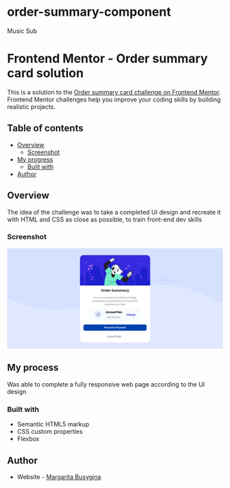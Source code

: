 # order-summary-component
Music Sub
# Frontend Mentor - Order summary card solution

This is a solution to the [Order summary card challenge on Frontend Mentor](https://www.frontendmentor.io/challenges/order-summary-component-QlPmajDUj). Frontend Mentor challenges help you improve your coding skills by building realistic projects. 

## Table of contents

- [Overview](#overview)
  - [Screenshot](#screenshot)
- [My progress](#my-progress)
  - [Built with](#built-with)
- [Author](#author)


## Overview

The idea of the challenge was to take a completed UI design and recreate it with HTML and CSS as close as possible, to train front-end dev skills



### Screenshot

![](./screenshot.PNG)


## My process

Was able to complete a fully responsive web page according to the UI design

### Built with

- Semantic HTML5 markup
- CSS custom properties
- Flexbox

## Author

- Website - [Margarita Busygina](https://festive-meninsky-f42b8d.netlify.app/)
